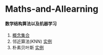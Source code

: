 # Maths-and-AIlearning

#### 数学结构算法以及机器学习

1. [概念集合](https://github.com/YaliixxG/Maths/blob/master/concept.md)
2. 邻近算法(KNN) [实例](https://github.com/YaliixxG/Maths/blob/master/KNN.md)
3. 朴素贝叶斯 [实例](https://github.com/YaliixxG/Maths/blob/master/bayes.md)
